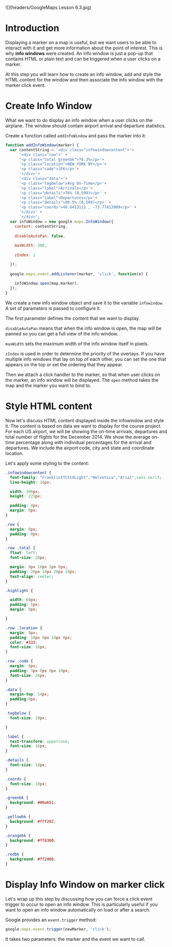 ![](headers/GoogleMaps Lesson 6.3.jpg)
# Introduction

Displaying a marker on a map is useful, but we want users to be able to interact with it and get more information about the point of interest. This is why **info windows** were created. An info window is just a pop-up that contains HTML or plain text and can be triggered when a user clicks on a marker. 

At this step you will learn how to create an info window, add and style the HTML content for the window and then associate the info window with the marker click event.

# Create Info Window

What we want to do display an info window when a user clicks on the airplane. The window should contain airport arrival and departure statistics.

Create a function called `addInfoWindow` and pass the marker into it:

```js
function addInfoWindow(marker) {
  var contentString = '<div class="infowindowcontent">'+
      '<div class="row">' +
      '<p class="total greenbk">78.3%</p>'+
      '<p class="location">NEW YORK NY</p>'+
      '<p class="code">JFK</p>'+
      '</div>'+
      '<div class="data">'+
      '<p class="tagbelow">Avg On-Time</p>'+
      '<p class="label">Arrivals</p>'+
      '<p class="details">76% (8,590)</p>' +
      '<p class="label">Departures</p>'+
      '<p class="details">80.5% (8,589)</p>' +
      '<p class="coords">40.6413111 , -73.77813909</p>' +
      '</div>' +
      '</div>';
  var infoWindow = new google.maps.InfoWindow({
    content: contentString,
    
    disableAutoPan: false,
    
    maxWidth: 300,
    
    zIndex: 1

  });
  
  google.maps.event.addListener(marker, 'click', function(e) {
    
    infoWindow.open(map,marker);
  });
}
```

We create a new info window object and save it to the variable `infowindow`. A set of parameters is passed to configure it.

The first parameter defines the content that we want to display.

`disableAutoPan` means that when the info window is open, the map will be panned so you can get a full view of the info window.

`maxWidth` sets the maximum width of the info window itself in pixels.

`zIndex` is used in order to determine the priority of the overlays. If you have multiple info windows that lay on top of each other, you can set the one that appears on the top or set the ordering that they appear.

Then we attach a click handler to the marker, so that when user clicks on the marker, an info window will be displayed. The `open` method takes the map and the marker you want to bind to.

# Style HTML content

Now let's discuss HTML content displayed inside the infowindow and style it. The content is based on data we want to display for the course project. For each US airport, we will be showing the on-time arrivals, departures and total number of flights for the December 2014. We show the average on-time percentage along with individual percentages for the arrival and departures. We include the airport code, city and state and coordinate location.

Let's apply some styling to the content:

```css
.infowindowcontent {
  font-family: "FranklinITCStdLight","Helvetica","Arial",sans-serif;
  line-height: 10px;

  width: 300px;
  height: 225px;

  padding: 0px;
  margin: 0px;
}

.row {
  margin: 0px;
  padding: 0px;
}

.row .total {
  float: left;
  font-size: 28px;

  margin: 0px 10px 5px 0px;
  padding: 20px 10px 20px 10px;
  text-align: center;
}

.highlight {

  width: 60px;
  padding: 5px;
  margin: 0px;

}

.row .location {
  margin: 0px;
  padding: 10px 0px 10px 0px;
  color: #333;
  font-size: 16px;
}

.row .code {
  margin: 0px;
  padding: 3px 0px 0px 10px;
  font-size: 26px;
}

.data {
  margin-top: 14px;
  padding:0px;
}

.tagbelow {
  font-size: 10px;

}

.label {
  text-transform: uppercase;
  font-size: 16px;
}

.details {
  font-size: 18px;
}

.coords {
  font-size: 10px;
}

.greenbk {
  background: #00a651;
}

.yellowbk {
  background: #fff202;
}

.orangebk {
  background: #ff8300;
}

.redbk {
  background: #ff2d08;
}
```

# Display Info Window on marker click

Let's wrap up this step by discussing how you can force a click event trigger to occur to open an info window. This is particularly useful if you want to open an info window automatically on load or after a search.

Google provides an `event.trigger` method:

```js
google.maps.event.trigger(newMarker, 'click');
```

It takes two parameters: the marker and the event we want to call.